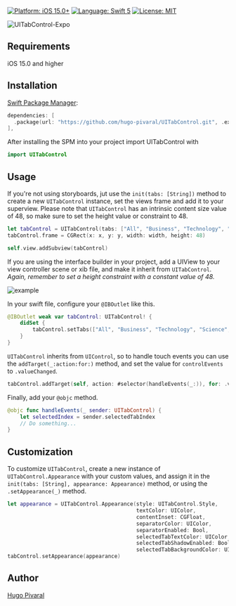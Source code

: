 <p>
<a href="https://developer.apple.com/ios" target="_blank"><img src="https://img.shields.io/badge/Platform-iOS_15+-blue.svg" alt="Platform: iOS 15.0+" /></a>
<a href="https://developer.apple.com/swift" target="_blank"><img src="https://img.shields.io/badge/Language-Swift_5-orange.svg" alt="Language: Swift 5" /></a>
<a href="https://github.com/hugo-pivaral/UITabControl/blob/main/LICENSE" target="_blank"><img src="https://img.shields.io/badge/License-MIT-blueviolet.svg" alt="License: MIT" /></a>
</p>

![UITabControl-Expo](https://user-images.githubusercontent.com/18062144/171046764-24088d4c-30ff-4d95-8d2e-2b166748e6a8.png)

## Requirements
iOS 15.0 and higher

## Installation

<a href="https://swift.org/package-manager/" target="_blank">Swift Package Manager</a>:

```swift
dependencies: [
  .package(url: "https://github.com/hugo-pivaral/UITabControl.git", .exact("1.0.0")),
],
```
After installing the SPM into your project import UITabControl with

```swift
import UITabControl
```

## Usage

If you're not using storyboards, jut use the `init(tabs: [String])` method to create a new `UITabControl` instance, set the views frame and add it to your superview. 
Please note that `UITabControl` has an intrinsic content size value of 48, so make sure to set the height value or constraint to 48.

```swift
let tabControl = UITabControl(tabs: ["All", "Business", "Technology", "Science", "Politics", "Health"])
tabControl.frame = CGRect(x: x, y: y, width: width, height: 48)

self.view.addSubview(tabControl)
```

If you are using the interface builder in your project, add a UIView to your view controller scene or xib file, and make it inherit from `UITabControl`. *Again, remember to set a height constraint with a constant value of 48.*

![example](https://user-images.githubusercontent.com/18062144/171078810-88d008e7-7a16-4208-87e7-b8b4c8f60614.png)

In your swift file, configure your `@IBOutlet` like this.

```swift
@IBOutlet weak var tabControl: UITabControl! {
    didSet {
        tabControl.setTabs(["All", "Business", "Technology", "Science", "Politics", "Health"])
    }
}
```

`UITabControl` inherits from `UIControl`, so to handle touch events you can use the `addTarget(_:action:for:)` method, and set the value for `controlEvents` to `.valueChanged`.

```swift
tabControl.addTarget(self, action: #selector(handleEvents(_:)), for: .valueChanged)
```

Finally, add your `@objc` method.

```swift
@objc func handleEvents(_ sender: UITabControl) {
    let selectedIndex = sender.selectedTabIndex
    // Do something...
}
```
## Customization

To customize `UITabControl`, create a new instance of `UITabControl.Appearance` with your custom values, and assign it in the `init(tabs: [String], appearance: Appearance)` method, or using the `.setAppearance(_)` method.

```swift
let appearance = UITabControl.Appearance(style: UITabControl.Style,
                                         textColor: UIColor,
                                         contentInset: CGFloat,
                                         separatorColor: UIColor,
                                         separatorEnabled: Bool,
                                         selectedTabTextColor: UIColor,
                                         selectedTabShadowEnabled: Bool,
                                         selectedTabBackgroundColor: UIColor)
tabControl.setAppearance(appearance)
```

## Author

[Hugo Pivaral](https://hugop.dev)
